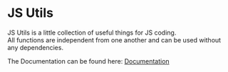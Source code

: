 # JS Utils
JS Utils is a little collection of useful things for JS coding.  
All functions are independent from one another and can be used without any dependencies.

The Documentation can be found here: [Documentation](../../wiki/Documentation)

